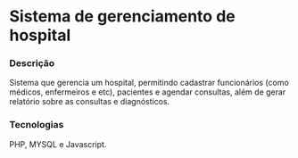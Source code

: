 # Sistema de gerenciamento de hospital
### Descrição
Sistema que gerencia um hospital, permitindo cadastrar funcionários (como médicos, enfermeiros e etc), pacientes e agendar consultas, além de gerar relatório sobre as consultas e diagnósticos.
### Tecnologias
PHP, MYSQL e Javascript.
